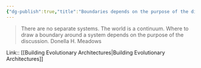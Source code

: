 ```yaml
---
{"dg-publish":true,"title":"Boundaries depends on the purpose of the discussion","tags":["quotes"],"date":"2022-09-02T22:32:13+03:00","permalink":"/quotes/202209022232/","dgHomeLink":false,"dgPassFrontmatter":true}
---
```



> There are no separate systems. The world is a continuum. Where to draw a boundary around a system depends on the purpose of the discussion.
Donella H. Meadows

Link:: [[Building Evolutionary Architectures|Building Evolutionary Architectures]]


